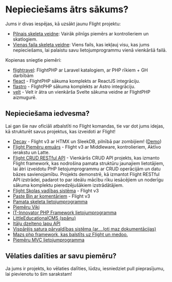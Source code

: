 # Nepieciešams ātrs sākums?

Jums ir divas iespējas, kā uzsākt jaunu Flight projektu:

- [Pilnais skeleta veidne](https://github.com/flightphp/skeleton): Vairāk pilnīgs piemērs ar kontrolieriem un skatlogiem.
- [Vienas faila skeleta veidne](https://github.com/flightphp/skeleton-simple): Viens fails, kas iekļauj visu, kas jums nepieciešams, lai palaistu savu lietojumprogrammu vienā vienkāršā failā.

Kopienas sniegtie piemēri:

- [flightravel](https://github.com/fadrian06-templates/flighravel): FlightPHP ar Laravel katalogiem, ar PHP rīkiem + GH darbībām
- [fleact](https://github.com/flightphp/fleact) - FlightPHP sākuma komplekts ar ReactJS integrāciju.
- [flastro](https://github.com/flightphp/flastro) - FlightPHP sākuma komplekts ar Astro integrāciju.
- [velt](https://github.com/flightphp/velt) - Velt ir ātra un vienkārša Svelte sākuma veidne ar FlightPHP aizmugurē.

## Nepieciešama iedvesma?

Lai gan šie nav oficiāli atbalstīti no Flight komandas, tie var dot jums idejas, kā strukturēt savus projektus, kas izveidoti ar Flight!

- [Decay](https://github.com/boxybird/decay) - Flight v3 ar HTMX un SleekDB, pilnībā par zombijiem! ([Demo](https://decay.andrewrhyand.com))
- [Flight Piemēru emuārs](https://github.com/n0nag0n/flightphp-blog) - Flight v3 ar Middleware, kontrolieriem, Aktīvo ierakstu un Latte.
- [Flight CRUD RESTful API](https://github.com/soheilkhaledabdi/php-crud-api-flight) - Vienkāršs CRUD API projekts, kas izmanto Flight framework, kas nodrošina pamata struktūru jaunajiem lietotājiem, lai ātri izveidotu PHP lietojumprogrammu ar CRUD operācijām un datu bāzes savienojamību. Projekts demonstrē, kā izmantot Flight RESTful API izstrādei, padarot to par ideālu mācību rīku iesācējiem un noderīgu sākuma komplektu pieredzējušākiem izstrādātājiem.
- [Flight Skolas vadības sistēma](https://github.com/krmu/FlightPHP_School) - Flight v3
- [Paste Bin ar komentāriem](https://github.com/n0nag0n/commie2) - Flight v3
- [Pamata skeleta lietojumprogramma](https://github.com/markhughes/flight-skeleton)
- [Piemēru Viki](https://github.com/Skayo/FlightWiki)
- [IT-Innovator PHP Framework lietojumprogramma](https://github.com/itinnovator/myphp-app)
- [LittleEducationalCMS (spāņu)](https://github.com/casgin/LittleEducationalCMS)
- [Itāļu dzelteno lapu API](https://github.com/chiccomagnus/PGAPI)
- [Vispārējs satura pārvaldības sistēma (ar....ļoti maz dokumentācijas)](https://github.com/recepuncu/cms)
- [Mazs php framework, kas balstīts uz Flight un medoo.](https://github.com/ycrao/tinyme)
- [Piemēru MVC lietojumprogramma](https://github.com/paddypei/Flight-MVC)

## Vēlaties dalīties ar savu piemēru?

Ja jums ir projekts, ko vēlaties dalīties, lūdzu, iesniedziet pull pieprasījumu, lai pievienotu to šim sarakstam!
